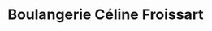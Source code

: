 ---
title: "Boulangerie Céline Froissart"
url: /tracy-le-mont/boulangerie-celine-froissart/
shop: boulangerie
---